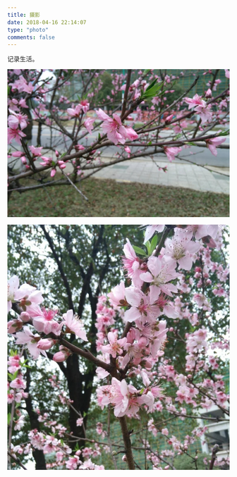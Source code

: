 ```yaml
---
title: 摄影
date: 2018-04-16 22:14:07
type: "photo"
comments: false
---
```


记录生活。

![](111.jpg)



![](222.jpg)